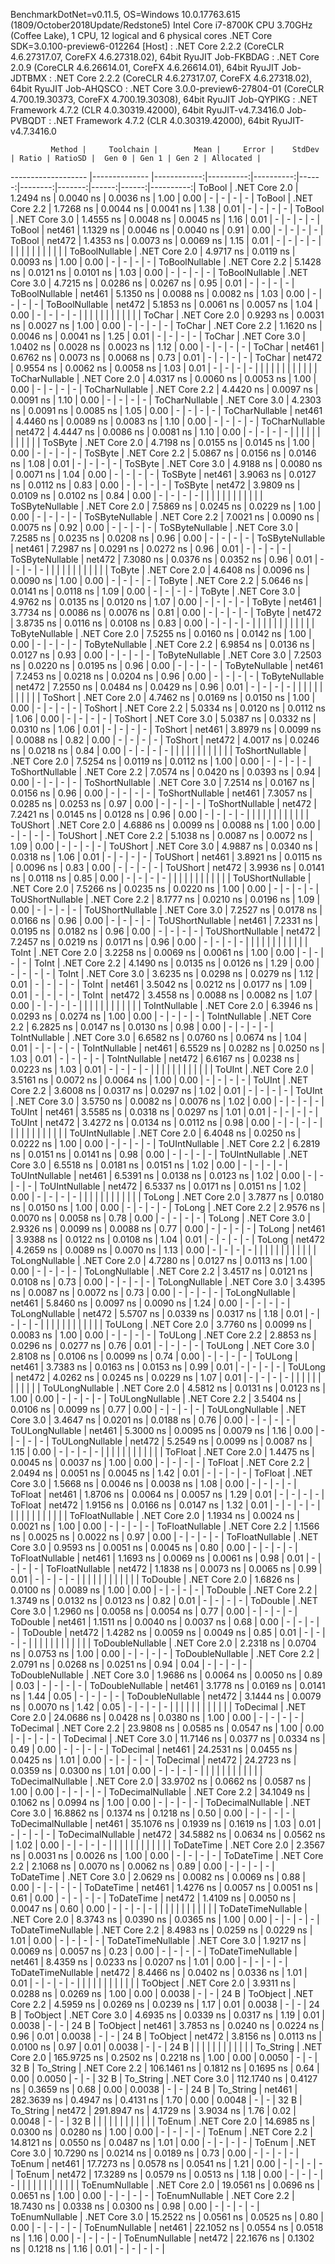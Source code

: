 
BenchmarkDotNet=v0.11.5, OS=Windows 10.0.17763.615 (1809/October2018Update/Redstone5)
Intel Core i7-8700K CPU 3.70GHz (Coffee Lake), 1 CPU, 12 logical and 6 physical cores
.NET Core SDK=3.0.100-preview6-012264
  [Host]     : .NET Core 2.2.2 (CoreCLR 4.6.27317.07, CoreFX 4.6.27318.02), 64bit RyuJIT
  Job-FKBDAG : .NET Core 2.0.9 (CoreCLR 4.6.26614.01, CoreFX 4.6.26614.01), 64bit RyuJIT
  Job-JDTBMX : .NET Core 2.2.2 (CoreCLR 4.6.27317.07, CoreFX 4.6.27318.02), 64bit RyuJIT
  Job-AHQSCO : .NET Core 3.0.0-preview6-27804-01 (CoreCLR 4.700.19.30373, CoreFX 4.700.19.30308), 64bit RyuJIT
  Job-QYPIKG : .NET Framework 4.7.2 (CLR 4.0.30319.42000), 64bit RyuJIT-v4.7.3416.0
  Job-PVBQDT : .NET Framework 4.7.2 (CLR 4.0.30319.42000), 64bit RyuJIT-v4.7.3416.0


             Method |     Toolchain |        Mean |     Error |    StdDev | Ratio | RatioSD |  Gen 0 | Gen 1 | Gen 2 | Allocated |
------------------- |-------------- |------------:|----------:|----------:|------:|--------:|-------:|------:|------:|----------:|
             ToBool | .NET Core 2.0 |   1.2494 ns | 0.0040 ns | 0.0036 ns |  1.00 |    0.00 |      - |     - |     - |         - |
             ToBool | .NET Core 2.2 |   1.7268 ns | 0.0044 ns | 0.0041 ns |  1.38 |    0.01 |      - |     - |     - |         - |
             ToBool | .NET Core 3.0 |   1.4555 ns | 0.0048 ns | 0.0045 ns |  1.16 |    0.01 |      - |     - |     - |         - |
             ToBool |        net461 |   1.1329 ns | 0.0046 ns | 0.0040 ns |  0.91 |    0.00 |      - |     - |     - |         - |
             ToBool |        net472 |   1.4353 ns | 0.0073 ns | 0.0069 ns |  1.15 |    0.01 |      - |     - |     - |         - |
                    |               |             |           |           |       |         |        |       |       |           |
     ToBoolNullable | .NET Core 2.0 |   4.9717 ns | 0.0119 ns | 0.0093 ns |  1.00 |    0.00 |      - |     - |     - |         - |
     ToBoolNullable | .NET Core 2.2 |   5.1428 ns | 0.0121 ns | 0.0101 ns |  1.03 |    0.00 |      - |     - |     - |         - |
     ToBoolNullable | .NET Core 3.0 |   4.7215 ns | 0.0286 ns | 0.0267 ns |  0.95 |    0.01 |      - |     - |     - |         - |
     ToBoolNullable |        net461 |   5.1350 ns | 0.0088 ns | 0.0082 ns |  1.03 |    0.00 |      - |     - |     - |         - |
     ToBoolNullable |        net472 |   5.1853 ns | 0.0061 ns | 0.0057 ns |  1.04 |    0.00 |      - |     - |     - |         - |
                    |               |             |           |           |       |         |        |       |       |           |
             ToChar | .NET Core 2.0 |   0.9293 ns | 0.0031 ns | 0.0027 ns |  1.00 |    0.00 |      - |     - |     - |         - |
             ToChar | .NET Core 2.2 |   1.1620 ns | 0.0046 ns | 0.0041 ns |  1.25 |    0.01 |      - |     - |     - |         - |
             ToChar | .NET Core 3.0 |   1.0402 ns | 0.0028 ns | 0.0023 ns |  1.12 |    0.00 |      - |     - |     - |         - |
             ToChar |        net461 |   0.6762 ns | 0.0073 ns | 0.0068 ns |  0.73 |    0.01 |      - |     - |     - |         - |
             ToChar |        net472 |   0.9554 ns | 0.0062 ns | 0.0058 ns |  1.03 |    0.01 |      - |     - |     - |         - |
                    |               |             |           |           |       |         |        |       |       |           |
     ToCharNullable | .NET Core 2.0 |   4.0317 ns | 0.0060 ns | 0.0053 ns |  1.00 |    0.00 |      - |     - |     - |         - |
     ToCharNullable | .NET Core 2.2 |   4.4420 ns | 0.0097 ns | 0.0091 ns |  1.10 |    0.00 |      - |     - |     - |         - |
     ToCharNullable | .NET Core 3.0 |   4.2303 ns | 0.0091 ns | 0.0085 ns |  1.05 |    0.00 |      - |     - |     - |         - |
     ToCharNullable |        net461 |   4.4460 ns | 0.0089 ns | 0.0083 ns |  1.10 |    0.00 |      - |     - |     - |         - |
     ToCharNullable |        net472 |   4.4447 ns | 0.0086 ns | 0.0081 ns |  1.10 |    0.00 |      - |     - |     - |         - |
                    |               |             |           |           |       |         |        |       |       |           |
            ToSByte | .NET Core 2.0 |   4.7198 ns | 0.0155 ns | 0.0145 ns |  1.00 |    0.00 |      - |     - |     - |         - |
            ToSByte | .NET Core 2.2 |   5.0867 ns | 0.0156 ns | 0.0146 ns |  1.08 |    0.01 |      - |     - |     - |         - |
            ToSByte | .NET Core 3.0 |   4.9188 ns | 0.0080 ns | 0.0071 ns |  1.04 |    0.00 |      - |     - |     - |         - |
            ToSByte |        net461 |   3.9063 ns | 0.0127 ns | 0.0112 ns |  0.83 |    0.00 |      - |     - |     - |         - |
            ToSByte |        net472 |   3.9809 ns | 0.0109 ns | 0.0102 ns |  0.84 |    0.00 |      - |     - |     - |         - |
                    |               |             |           |           |       |         |        |       |       |           |
    ToSByteNullable | .NET Core 2.0 |   7.5869 ns | 0.0245 ns | 0.0229 ns |  1.00 |    0.00 |      - |     - |     - |         - |
    ToSByteNullable | .NET Core 2.2 |   7.0021 ns | 0.0090 ns | 0.0075 ns |  0.92 |    0.00 |      - |     - |     - |         - |
    ToSByteNullable | .NET Core 3.0 |   7.2585 ns | 0.0235 ns | 0.0208 ns |  0.96 |    0.00 |      - |     - |     - |         - |
    ToSByteNullable |        net461 |   7.2987 ns | 0.0291 ns | 0.0272 ns |  0.96 |    0.01 |      - |     - |     - |         - |
    ToSByteNullable |        net472 |   7.3080 ns | 0.0376 ns | 0.0352 ns |  0.96 |    0.01 |      - |     - |     - |         - |
                    |               |             |           |           |       |         |        |       |       |           |
             ToByte | .NET Core 2.0 |   4.6408 ns | 0.0096 ns | 0.0090 ns |  1.00 |    0.00 |      - |     - |     - |         - |
             ToByte | .NET Core 2.2 |   5.0646 ns | 0.0141 ns | 0.0118 ns |  1.09 |    0.00 |      - |     - |     - |         - |
             ToByte | .NET Core 3.0 |   4.9762 ns | 0.0135 ns | 0.0120 ns |  1.07 |    0.00 |      - |     - |     - |         - |
             ToByte |        net461 |   3.7734 ns | 0.0086 ns | 0.0076 ns |  0.81 |    0.00 |      - |     - |     - |         - |
             ToByte |        net472 |   3.8735 ns | 0.0116 ns | 0.0108 ns |  0.83 |    0.00 |      - |     - |     - |         - |
                    |               |             |           |           |       |         |        |       |       |           |
     ToByteNullable | .NET Core 2.0 |   7.5255 ns | 0.0160 ns | 0.0142 ns |  1.00 |    0.00 |      - |     - |     - |         - |
     ToByteNullable | .NET Core 2.2 |   6.9854 ns | 0.0136 ns | 0.0127 ns |  0.93 |    0.00 |      - |     - |     - |         - |
     ToByteNullable | .NET Core 3.0 |   7.2503 ns | 0.0220 ns | 0.0195 ns |  0.96 |    0.00 |      - |     - |     - |         - |
     ToByteNullable |        net461 |   7.2453 ns | 0.0218 ns | 0.0204 ns |  0.96 |    0.00 |      - |     - |     - |         - |
     ToByteNullable |        net472 |   7.2550 ns | 0.0484 ns | 0.0429 ns |  0.96 |    0.01 |      - |     - |     - |         - |
                    |               |             |           |           |       |         |        |       |       |           |
            ToShort | .NET Core 2.0 |   4.7462 ns | 0.0169 ns | 0.0150 ns |  1.00 |    0.00 |      - |     - |     - |         - |
            ToShort | .NET Core 2.2 |   5.0334 ns | 0.0120 ns | 0.0112 ns |  1.06 |    0.00 |      - |     - |     - |         - |
            ToShort | .NET Core 3.0 |   5.0387 ns | 0.0332 ns | 0.0310 ns |  1.06 |    0.01 |      - |     - |     - |         - |
            ToShort |        net461 |   3.8979 ns | 0.0099 ns | 0.0088 ns |  0.82 |    0.00 |      - |     - |     - |         - |
            ToShort |        net472 |   4.0017 ns | 0.0246 ns | 0.0218 ns |  0.84 |    0.00 |      - |     - |     - |         - |
                    |               |             |           |           |       |         |        |       |       |           |
    ToShortNullable | .NET Core 2.0 |   7.5254 ns | 0.0119 ns | 0.0112 ns |  1.00 |    0.00 |      - |     - |     - |         - |
    ToShortNullable | .NET Core 2.2 |   7.0574 ns | 0.0420 ns | 0.0393 ns |  0.94 |    0.00 |      - |     - |     - |         - |
    ToShortNullable | .NET Core 3.0 |   7.2514 ns | 0.0167 ns | 0.0156 ns |  0.96 |    0.00 |      - |     - |     - |         - |
    ToShortNullable |        net461 |   7.3057 ns | 0.0285 ns | 0.0253 ns |  0.97 |    0.00 |      - |     - |     - |         - |
    ToShortNullable |        net472 |   7.2421 ns | 0.0145 ns | 0.0128 ns |  0.96 |    0.00 |      - |     - |     - |         - |
                    |               |             |           |           |       |         |        |       |       |           |
           ToUShort | .NET Core 2.0 |   4.6886 ns | 0.0099 ns | 0.0088 ns |  1.00 |    0.00 |      - |     - |     - |         - |
           ToUShort | .NET Core 2.2 |   5.1038 ns | 0.0087 ns | 0.0072 ns |  1.09 |    0.00 |      - |     - |     - |         - |
           ToUShort | .NET Core 3.0 |   4.9887 ns | 0.0340 ns | 0.0318 ns |  1.06 |    0.01 |      - |     - |     - |         - |
           ToUShort |        net461 |   3.8921 ns | 0.0115 ns | 0.0096 ns |  0.83 |    0.00 |      - |     - |     - |         - |
           ToUShort |        net472 |   3.9936 ns | 0.0141 ns | 0.0118 ns |  0.85 |    0.00 |      - |     - |     - |         - |
                    |               |             |           |           |       |         |        |       |       |           |
   ToUShortNullable | .NET Core 2.0 |   7.5266 ns | 0.0235 ns | 0.0220 ns |  1.00 |    0.00 |      - |     - |     - |         - |
   ToUShortNullable | .NET Core 2.2 |   8.1777 ns | 0.0210 ns | 0.0196 ns |  1.09 |    0.00 |      - |     - |     - |         - |
   ToUShortNullable | .NET Core 3.0 |   7.2527 ns | 0.0178 ns | 0.0166 ns |  0.96 |    0.00 |      - |     - |     - |         - |
   ToUShortNullable |        net461 |   7.2331 ns | 0.0195 ns | 0.0182 ns |  0.96 |    0.00 |      - |     - |     - |         - |
   ToUShortNullable |        net472 |   7.2457 ns | 0.0219 ns | 0.0171 ns |  0.96 |    0.00 |      - |     - |     - |         - |
                    |               |             |           |           |       |         |        |       |       |           |
              ToInt | .NET Core 2.0 |   3.2258 ns | 0.0069 ns | 0.0061 ns |  1.00 |    0.00 |      - |     - |     - |         - |
              ToInt | .NET Core 2.2 |   4.1490 ns | 0.0135 ns | 0.0126 ns |  1.29 |    0.00 |      - |     - |     - |         - |
              ToInt | .NET Core 3.0 |   3.6235 ns | 0.0298 ns | 0.0279 ns |  1.12 |    0.01 |      - |     - |     - |         - |
              ToInt |        net461 |   3.5042 ns | 0.0212 ns | 0.0177 ns |  1.09 |    0.01 |      - |     - |     - |         - |
              ToInt |        net472 |   3.4558 ns | 0.0088 ns | 0.0082 ns |  1.07 |    0.00 |      - |     - |     - |         - |
                    |               |             |           |           |       |         |        |       |       |           |
      ToIntNullable | .NET Core 2.0 |   6.3946 ns | 0.0293 ns | 0.0274 ns |  1.00 |    0.00 |      - |     - |     - |         - |
      ToIntNullable | .NET Core 2.2 |   6.2825 ns | 0.0147 ns | 0.0130 ns |  0.98 |    0.00 |      - |     - |     - |         - |
      ToIntNullable | .NET Core 3.0 |   6.6582 ns | 0.0760 ns | 0.0674 ns |  1.04 |    0.01 |      - |     - |     - |         - |
      ToIntNullable |        net461 |   6.5529 ns | 0.0282 ns | 0.0250 ns |  1.03 |    0.01 |      - |     - |     - |         - |
      ToIntNullable |        net472 |   6.6167 ns | 0.0238 ns | 0.0223 ns |  1.03 |    0.01 |      - |     - |     - |         - |
                    |               |             |           |           |       |         |        |       |       |           |
             ToUInt | .NET Core 2.0 |   3.5161 ns | 0.0072 ns | 0.0064 ns |  1.00 |    0.00 |      - |     - |     - |         - |
             ToUInt | .NET Core 2.2 |   3.6008 ns | 0.0317 ns | 0.0297 ns |  1.02 |    0.01 |      - |     - |     - |         - |
             ToUInt | .NET Core 3.0 |   3.5750 ns | 0.0082 ns | 0.0076 ns |  1.02 |    0.00 |      - |     - |     - |         - |
             ToUInt |        net461 |   3.5585 ns | 0.0318 ns | 0.0297 ns |  1.01 |    0.01 |      - |     - |     - |         - |
             ToUInt |        net472 |   3.4272 ns | 0.0134 ns | 0.0112 ns |  0.98 |    0.00 |      - |     - |     - |         - |
                    |               |             |           |           |       |         |        |       |       |           |
     ToUIntNullable | .NET Core 2.0 |   6.4048 ns | 0.0250 ns | 0.0222 ns |  1.00 |    0.00 |      - |     - |     - |         - |
     ToUIntNullable | .NET Core 2.2 |   6.2819 ns | 0.0151 ns | 0.0141 ns |  0.98 |    0.00 |      - |     - |     - |         - |
     ToUIntNullable | .NET Core 3.0 |   6.5518 ns | 0.0181 ns | 0.0151 ns |  1.02 |    0.00 |      - |     - |     - |         - |
     ToUIntNullable |        net461 |   6.5391 ns | 0.0138 ns | 0.0123 ns |  1.02 |    0.00 |      - |     - |     - |         - |
     ToUIntNullable |        net472 |   6.5337 ns | 0.0171 ns | 0.0151 ns |  1.02 |    0.00 |      - |     - |     - |         - |
                    |               |             |           |           |       |         |        |       |       |           |
             ToLong | .NET Core 2.0 |   3.7877 ns | 0.0180 ns | 0.0150 ns |  1.00 |    0.00 |      - |     - |     - |         - |
             ToLong | .NET Core 2.2 |   2.9576 ns | 0.0070 ns | 0.0058 ns |  0.78 |    0.00 |      - |     - |     - |         - |
             ToLong | .NET Core 3.0 |   2.9326 ns | 0.0099 ns | 0.0088 ns |  0.77 |    0.00 |      - |     - |     - |         - |
             ToLong |        net461 |   3.9388 ns | 0.0122 ns | 0.0108 ns |  1.04 |    0.01 |      - |     - |     - |         - |
             ToLong |        net472 |   4.2659 ns | 0.0089 ns | 0.0070 ns |  1.13 |    0.00 |      - |     - |     - |         - |
                    |               |             |           |           |       |         |        |       |       |           |
     ToLongNullable | .NET Core 2.0 |   4.7280 ns | 0.0127 ns | 0.0113 ns |  1.00 |    0.00 |      - |     - |     - |         - |
     ToLongNullable | .NET Core 2.2 |   3.4517 ns | 0.0121 ns | 0.0108 ns |  0.73 |    0.00 |      - |     - |     - |         - |
     ToLongNullable | .NET Core 3.0 |   3.4395 ns | 0.0087 ns | 0.0072 ns |  0.73 |    0.00 |      - |     - |     - |         - |
     ToLongNullable |        net461 |   5.8460 ns | 0.0097 ns | 0.0090 ns |  1.24 |    0.00 |      - |     - |     - |         - |
     ToLongNullable |        net472 |   5.5707 ns | 0.0339 ns | 0.0317 ns |  1.18 |    0.01 |      - |     - |     - |         - |
                    |               |             |           |           |       |         |        |       |       |           |
            ToULong | .NET Core 2.0 |   3.7760 ns | 0.0099 ns | 0.0083 ns |  1.00 |    0.00 |      - |     - |     - |         - |
            ToULong | .NET Core 2.2 |   2.8853 ns | 0.0296 ns | 0.0277 ns |  0.76 |    0.01 |      - |     - |     - |         - |
            ToULong | .NET Core 3.0 |   2.8108 ns | 0.0106 ns | 0.0099 ns |  0.74 |    0.00 |      - |     - |     - |         - |
            ToULong |        net461 |   3.7383 ns | 0.0163 ns | 0.0153 ns |  0.99 |    0.01 |      - |     - |     - |         - |
            ToULong |        net472 |   4.0262 ns | 0.0245 ns | 0.0229 ns |  1.07 |    0.01 |      - |     - |     - |         - |
                    |               |             |           |           |       |         |        |       |       |           |
    ToULongNullable | .NET Core 2.0 |   4.5812 ns | 0.0131 ns | 0.0123 ns |  1.00 |    0.00 |      - |     - |     - |         - |
    ToULongNullable | .NET Core 2.2 |   3.5404 ns | 0.0106 ns | 0.0099 ns |  0.77 |    0.00 |      - |     - |     - |         - |
    ToULongNullable | .NET Core 3.0 |   3.4647 ns | 0.0201 ns | 0.0188 ns |  0.76 |    0.00 |      - |     - |     - |         - |
    ToULongNullable |        net461 |   5.3000 ns | 0.0095 ns | 0.0079 ns |  1.16 |    0.00 |      - |     - |     - |         - |
    ToULongNullable |        net472 |   5.2549 ns | 0.0099 ns | 0.0087 ns |  1.15 |    0.00 |      - |     - |     - |         - |
                    |               |             |           |           |       |         |        |       |       |           |
            ToFloat | .NET Core 2.0 |   1.4475 ns | 0.0045 ns | 0.0037 ns |  1.00 |    0.00 |      - |     - |     - |         - |
            ToFloat | .NET Core 2.2 |   2.0494 ns | 0.0051 ns | 0.0045 ns |  1.42 |    0.01 |      - |     - |     - |         - |
            ToFloat | .NET Core 3.0 |   1.5668 ns | 0.0046 ns | 0.0038 ns |  1.08 |    0.00 |      - |     - |     - |         - |
            ToFloat |        net461 |   1.8706 ns | 0.0064 ns | 0.0057 ns |  1.29 |    0.01 |      - |     - |     - |         - |
            ToFloat |        net472 |   1.9156 ns | 0.0166 ns | 0.0147 ns |  1.32 |    0.01 |      - |     - |     - |         - |
                    |               |             |           |           |       |         |        |       |       |           |
    ToFloatNullable | .NET Core 2.0 |   1.1934 ns | 0.0024 ns | 0.0021 ns |  1.00 |    0.00 |      - |     - |     - |         - |
    ToFloatNullable | .NET Core 2.2 |   1.1566 ns | 0.0025 ns | 0.0022 ns |  0.97 |    0.00 |      - |     - |     - |         - |
    ToFloatNullable | .NET Core 3.0 |   0.9593 ns | 0.0051 ns | 0.0045 ns |  0.80 |    0.00 |      - |     - |     - |         - |
    ToFloatNullable |        net461 |   1.1693 ns | 0.0069 ns | 0.0061 ns |  0.98 |    0.01 |      - |     - |     - |         - |
    ToFloatNullable |        net472 |   1.1838 ns | 0.0073 ns | 0.0065 ns |  0.99 |    0.01 |      - |     - |     - |         - |
                    |               |             |           |           |       |         |        |       |       |           |
           ToDouble | .NET Core 2.0 |   1.6826 ns | 0.0100 ns | 0.0089 ns |  1.00 |    0.00 |      - |     - |     - |         - |
           ToDouble | .NET Core 2.2 |   1.3749 ns | 0.0132 ns | 0.0123 ns |  0.82 |    0.01 |      - |     - |     - |         - |
           ToDouble | .NET Core 3.0 |   1.2960 ns | 0.0058 ns | 0.0054 ns |  0.77 |    0.00 |      - |     - |     - |         - |
           ToDouble |        net461 |   1.1511 ns | 0.0040 ns | 0.0037 ns |  0.68 |    0.00 |      - |     - |     - |         - |
           ToDouble |        net472 |   1.4282 ns | 0.0059 ns | 0.0049 ns |  0.85 |    0.01 |      - |     - |     - |         - |
                    |               |             |           |           |       |         |        |       |       |           |
   ToDoubleNullable | .NET Core 2.0 |   2.2318 ns | 0.0704 ns | 0.0753 ns |  1.00 |    0.00 |      - |     - |     - |         - |
   ToDoubleNullable | .NET Core 2.2 |   2.0791 ns | 0.0268 ns | 0.0251 ns |  0.94 |    0.04 |      - |     - |     - |         - |
   ToDoubleNullable | .NET Core 3.0 |   1.9686 ns | 0.0064 ns | 0.0050 ns |  0.89 |    0.03 |      - |     - |     - |         - |
   ToDoubleNullable |        net461 |   3.1778 ns | 0.0169 ns | 0.0141 ns |  1.44 |    0.05 |      - |     - |     - |         - |
   ToDoubleNullable |        net472 |   3.1444 ns | 0.0079 ns | 0.0070 ns |  1.42 |    0.05 |      - |     - |     - |         - |
                    |               |             |           |           |       |         |        |       |       |           |
          ToDecimal | .NET Core 2.0 |  24.0686 ns | 0.0428 ns | 0.0380 ns |  1.00 |    0.00 |      - |     - |     - |         - |
          ToDecimal | .NET Core 2.2 |  23.9808 ns | 0.0585 ns | 0.0547 ns |  1.00 |    0.00 |      - |     - |     - |         - |
          ToDecimal | .NET Core 3.0 |  11.7146 ns | 0.0377 ns | 0.0334 ns |  0.49 |    0.00 |      - |     - |     - |         - |
          ToDecimal |        net461 |  24.2531 ns | 0.0455 ns | 0.0425 ns |  1.01 |    0.00 |      - |     - |     - |         - |
          ToDecimal |        net472 |  24.2723 ns | 0.0359 ns | 0.0300 ns |  1.01 |    0.00 |      - |     - |     - |         - |
                    |               |             |           |           |       |         |        |       |       |           |
  ToDecimalNullable | .NET Core 2.0 |  33.9702 ns | 0.0662 ns | 0.0587 ns |  1.00 |    0.00 |      - |     - |     - |         - |
  ToDecimalNullable | .NET Core 2.2 |  34.1049 ns | 0.1062 ns | 0.0994 ns |  1.00 |    0.00 |      - |     - |     - |         - |
  ToDecimalNullable | .NET Core 3.0 |  16.8862 ns | 0.1374 ns | 0.1218 ns |  0.50 |    0.00 |      - |     - |     - |         - |
  ToDecimalNullable |        net461 |  35.1076 ns | 0.1939 ns | 0.1619 ns |  1.03 |    0.01 |      - |     - |     - |         - |
  ToDecimalNullable |        net472 |  34.5882 ns | 0.0634 ns | 0.0562 ns |  1.02 |    0.00 |      - |     - |     - |         - |
                    |               |             |           |           |       |         |        |       |       |           |
         ToDateTime | .NET Core 2.0 |   2.3567 ns | 0.0031 ns | 0.0026 ns |  1.00 |    0.00 |      - |     - |     - |         - |
         ToDateTime | .NET Core 2.2 |   2.1068 ns | 0.0070 ns | 0.0062 ns |  0.89 |    0.00 |      - |     - |     - |         - |
         ToDateTime | .NET Core 3.0 |   2.0629 ns | 0.0082 ns | 0.0069 ns |  0.88 |    0.00 |      - |     - |     - |         - |
         ToDateTime |        net461 |   1.4276 ns | 0.0057 ns | 0.0051 ns |  0.61 |    0.00 |      - |     - |     - |         - |
         ToDateTime |        net472 |   1.4109 ns | 0.0050 ns | 0.0047 ns |  0.60 |    0.00 |      - |     - |     - |         - |
                    |               |             |           |           |       |         |        |       |       |           |
 ToDateTimeNullable | .NET Core 2.0 |   8.3743 ns | 0.0390 ns | 0.0365 ns |  1.00 |    0.00 |      - |     - |     - |         - |
 ToDateTimeNullable | .NET Core 2.2 |   8.4983 ns | 0.0259 ns | 0.0229 ns |  1.01 |    0.00 |      - |     - |     - |         - |
 ToDateTimeNullable | .NET Core 3.0 |   1.9217 ns | 0.0069 ns | 0.0057 ns |  0.23 |    0.00 |      - |     - |     - |         - |
 ToDateTimeNullable |        net461 |   8.4359 ns | 0.0233 ns | 0.0207 ns |  1.01 |    0.00 |      - |     - |     - |         - |
 ToDateTimeNullable |        net472 |   8.4466 ns | 0.0402 ns | 0.0336 ns |  1.01 |    0.01 |      - |     - |     - |         - |
                    |               |             |           |           |       |         |        |       |       |           |
           ToObject | .NET Core 2.0 |   3.9311 ns | 0.0288 ns | 0.0269 ns |  1.00 |    0.00 | 0.0038 |     - |     - |      24 B |
           ToObject | .NET Core 2.2 |   4.5959 ns | 0.0269 ns | 0.0239 ns |  1.17 |    0.01 | 0.0038 |     - |     - |      24 B |
           ToObject | .NET Core 3.0 |   4.6935 ns | 0.0339 ns | 0.0317 ns |  1.19 |    0.01 | 0.0038 |     - |     - |      24 B |
           ToObject |        net461 |   3.7853 ns | 0.0240 ns | 0.0224 ns |  0.96 |    0.01 | 0.0038 |     - |     - |      24 B |
           ToObject |        net472 |   3.8156 ns | 0.0113 ns | 0.0100 ns |  0.97 |    0.01 | 0.0038 |     - |     - |      24 B |
                    |               |             |           |           |       |         |        |       |       |           |
          To_String | .NET Core 2.0 | 165.9725 ns | 0.2502 ns | 0.2218 ns |  1.00 |    0.00 | 0.0050 |     - |     - |      32 B |
          To_String | .NET Core 2.2 | 106.1461 ns | 0.1812 ns | 0.1695 ns |  0.64 |    0.00 | 0.0050 |     - |     - |      32 B |
          To_String | .NET Core 3.0 | 112.1740 ns | 0.4127 ns | 0.3659 ns |  0.68 |    0.00 | 0.0038 |     - |     - |      24 B |
          To_String |        net461 | 282.3639 ns | 0.4947 ns | 0.4131 ns |  1.70 |    0.00 | 0.0048 |     - |     - |      32 B |
          To_String |        net472 | 291.8947 ns | 4.1729 ns | 3.9034 ns |  1.76 |    0.02 | 0.0048 |     - |     - |      32 B |
                    |               |             |           |           |       |         |        |       |       |           |
             ToEnum | .NET Core 2.0 |  14.6985 ns | 0.0300 ns | 0.0280 ns |  1.00 |    0.00 |      - |     - |     - |         - |
             ToEnum | .NET Core 2.2 |  14.8121 ns | 0.0550 ns | 0.0487 ns |  1.01 |    0.00 |      - |     - |     - |         - |
             ToEnum | .NET Core 3.0 |  10.7290 ns | 0.0214 ns | 0.0189 ns |  0.73 |    0.00 |      - |     - |     - |         - |
             ToEnum |        net461 |  17.7273 ns | 0.0578 ns | 0.0541 ns |  1.21 |    0.00 |      - |     - |     - |         - |
             ToEnum |        net472 |  17.3289 ns | 0.0579 ns | 0.0513 ns |  1.18 |    0.00 |      - |     - |     - |         - |
                    |               |             |           |           |       |         |        |       |       |           |
     ToEnumNullable | .NET Core 2.0 |  19.0561 ns | 0.0696 ns | 0.0651 ns |  1.00 |    0.00 |      - |     - |     - |         - |
     ToEnumNullable | .NET Core 2.2 |  18.7430 ns | 0.0338 ns | 0.0300 ns |  0.98 |    0.00 |      - |     - |     - |         - |
     ToEnumNullable | .NET Core 3.0 |  15.2522 ns | 0.0561 ns | 0.0525 ns |  0.80 |    0.00 |      - |     - |     - |         - |
     ToEnumNullable |        net461 |  22.1052 ns | 0.0554 ns | 0.0518 ns |  1.16 |    0.00 |      - |     - |     - |         - |
     ToEnumNullable |        net472 |  22.1676 ns | 0.1302 ns | 0.1218 ns |  1.16 |    0.01 |      - |     - |     - |         - |
